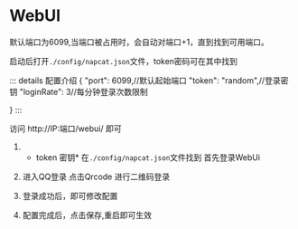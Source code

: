 # WebUI
默认端口为6099,当端口被占用时，会自动对端口+1，直到找到可用端口。

启动后打开`./config/napcat.json`文件，token密码可在其中找到

::: details 配置介绍
{
    "port": 6099,//默认起始端口
    "token": "random",//登录密钥
    "loginRate": 3//每分钟登录次数限制
    
}
:::

访问 http://IP:端口/webui/ 即可

1. * token 密钥* 在`./config/napcat.json`文件找到 首先登录WebUi

2. 进入QQ登录 点击Qrcode 进行二维码登录

3. 登录成功后，即可修改配置

4. 配置完成后，点击保存,重启即可生效